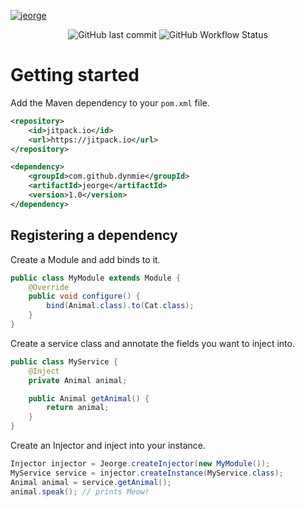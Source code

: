 [![jeorge](https://socialify.git.ci/dynmie/jeorge/image?description=1&descriptionEditable=A%20lightweight%20dependency%20injection%20framework%20for%20Java&forks=1&issues=1&language=1&name=1&owner=1&pulls=1&stargazers=1&theme=Light)](https://github.com/dynmie/jeorge)
<div align="center"><img alt="GitHub last commit" src="https://img.shields.io/github/last-commit/dynmie/jeorge?style=for-the-badge"> <img alt="GitHub Workflow Status" src="https://img.shields.io/github/actions/workflow/status/dynmie/jeorge/gradle.yml?branch=master&logo=github&style=for-the-badge"></div>

# Getting started
Add the Maven dependency to your `pom.xml` file.
```xml
<repository>
    <id>jitpack.io</id>
    <url>https://jitpack.io</url>
</repository>

<dependency>
    <groupId>com.github.dynmie</groupId>
    <artifactId>jeorge</artifactId>
    <version>1.0</version>
</dependency>
```

## Registering a dependency
Create a Module and add binds to it.
```java
public class MyModule extends Module {
    @Override
    public void configure() {
        bind(Animal.class).to(Cat.class);
    }
}
```
Create a service class and annotate the fields you want to inject into.
```java
public class MyService {
    @Inject
    private Animal animal;

    public Animal getAnimal() {
        return animal;
    }
}

```
Create an Injector and inject into your instance.
```java
Injector injector = Jeorge.createInjector(new MyModule());
MyService service = injector.createInstance(MyService.class);
Animal animal = service.getAnimal();
animal.speak(); // prints Meow!
```